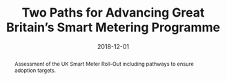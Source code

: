 ---
title: "Two Paths for Advancing Great Britain’s Smart Metering Programme"
collection: publications
permalink: /publication/2018-12-TBG
abstract: 'Assessment of the UK Smart Meter Roll-Out including pathways to ensure adoption targets.'
date: 2018-12-01
venue: 'The Brattle Group Reports'
link: 'https://www.brattle.com/wp-content/uploads/2021/05/15050_advancing_gbs_smart_metering_programme_-_discussion_paper_final.pdf'
# paperurl: '/files/pdf/research/15050_advancing_gbs_smart_metering_programme_-_discussion_paper_final.pdf'
# code:
citation: 'Hledik, R., Bagci, P. and Chhachhi, S., 2018. Two Paths for Advancing Great Britain’s Smart Metering Programme.'
---